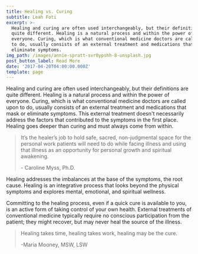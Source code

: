 ```yaml
---
title: Healing vs. Curing
subtitle: Leah Foti
excerpt: >-
  Healing and curing are often used interchangeably, but their definitions are
  quite different. Healing is a natural process and within the power of
  everyone. Curing, which is what conventional medicine doctors are called upon
  to do, usually consists of an external treatment and medications that mask or
  eliminate symptoms.
img_path: /images/annie-spratt-svr0ypshh-8-unsplash.jpg
post_button_label: Read More
date: '2017-04-20T04:00:00.000Z'
template: page
---
```

Healing and curing are often used interchangeably, but their definitions are quite different. Healing is a natural process and within the power of everyone. Curing, which is what conventional medicine doctors are called upon to do, usually consists of an external treatment and medications that mask or eliminate symptoms. This external treatment doesn't necessarily address the factors that contributed to the symptoms in the first place. Healing goes deeper than curing and must always come from within.

> It’s the healer’s job to hold safe, sacred, non-judgmental space for the personal work patients will need to do while facing illness and using that illness as an opportunity for personal growth and spiritual awakening.
>
> \- Caroline Myss, Ph.D.

Healing addresses the imbalances at the base of the symptoms, the root cause. Healing is an integrative process that looks beyond the physical symptoms and explores mental, emotional, and spiritual wellness.

Committing to the healing process, even if a quick cure is available to you, is an active form of taking control of your own health. External treatments of conventional medicine typically require no conscious participation from the patient; they might recover, but may never heal the source of the illness.

> Healing takes time, healing takes work, healing may be the cure.
>
> \-Maria Mooney, MSW, LSW
